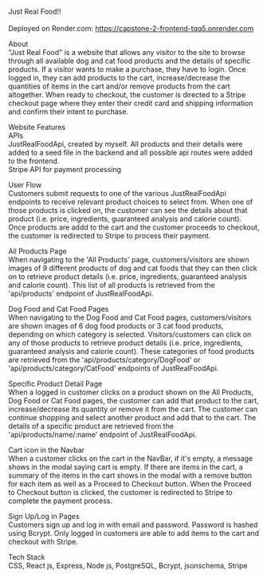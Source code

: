 Just Real Food!! <br><br>
Deployed on Render.com: https://capstone-2-frontend-tqq5.onrender.com

About <br>
"Just Real Food" is a website that allows any visitor to the site to browse through all available dog and cat food products and the details of specific products. If a visitor wants to make a purchase, they have to login. Once logged in, they can add products to the cart, increase/decrease the quantities of items in the cart and/or remove products from the cart altogether. When ready to checkout, the customer is directed to a Stripe checkout page where they enter their credit card and shipping information and confirm their intent to purchase.
<br>

Website Features <br>
APIs
<br>
JustRealFoodApi, created by myself. All products and their details were added to a seed file in the backend and all possible api routes were added to the frontend. <br>
Stripe API for payment processing
<br>

User Flow<br>
Customers submit requests to one of the various JustRealFoodApi endpoints to receive relevant product choices to select from. When one of those products is clicked on, the customer can see the details about that product (i.e. price, ingredients, guaranteed analysis and calorie count).  Once products are addd to the cart and the customer proceeds to checkout, the customer is redirected to Stripe to process their payment. <br>

All Products Page<br>
When navigating to the 'All Products' page, customers/visitors are shown images of 9 different products of dog and cat foods that they can then click on to retrieve product details (i.e. price, ingredients, guaranteed analysis and calorie count). This list of all products is retrieved from the 'api/products' endpoint of JustRealFoodApi. <br>

Dog Food and Cat Food Pages<br>
When navigating to the Dog Food and Cat Food pages, customers/visitors are shown images of 6 dog food products or 3 cat food products, depending on which category is selected.  Visitors/customers can click on any of those products to retrieve product details (i.e. price, ingredients, guaranteed analysis and calorie count). These categories of food products are retrieved from the 'api/products/category/DogFood' or 'api/products/category/CatFood' endpoints of JustRealFoodApi. <br>

Specific Product Detail Page<br>
When a logged in customer clicks on a product shown on the All Products, Dog Food or Cat Food pages, the customer can add that product to the cart, increase/decrease its quantity or remove it from the cart.  The customer can continue shopping and select another product and add that to the cart. The details of a specific product are retrieved from the 'api/products/name/:name' endpoint of JustRealFoodApi. <br>

Cart icon in the Navbar<br>
When a customer clicks on the cart in the NavBar, if it's empty, a message shows in the modal saying cart is empty. If there are items in the cart, a summary of the items in the cart shows in the modal with a remove button for each item as well as a Proceed to Checkout button. When the Proceed to Checkout button is clicked, the customer is redirected to Stripe to complete the payment process. <br>


Sign Up/Log in Pages <br>
Customers sign up and log in with email and password. Password is hashed using Bcrypt. Only logged in customers are able to add items to the cart and checkout with Stripe. <br>

Tech Stack <br>
CSS, React js, Express, Node js, PostgreSQL, Bcrypt, jsonschema, Stripe <br>
